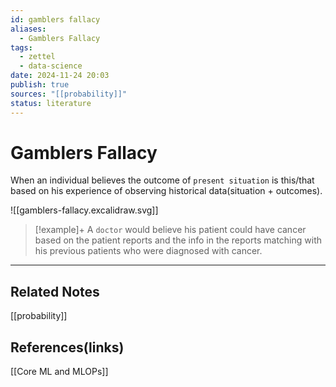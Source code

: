 ```yaml
---
id: gamblers fallacy
aliases:
  - Gamblers Fallacy
tags:
  - zettel
  - data-science
date: 2024-11-24 20:03
publish: true
sources: "[[probability]]"
status: literature
---
```

# Gamblers Fallacy

When an individual believes the outcome of `present situation` is this/that based on his experience of observing historical data(situation + outcomes).

![[gamblers-fallacy.excalidraw.svg]]


> [!example]+
> A `doctor` would believe his patient could have cancer based on the patient reports and the info in the reports matching with his previous patients who were diagnosed with cancer.

---
## Related Notes
[[probability]]

## References(links)
[[Core ML and MLOPs]]
